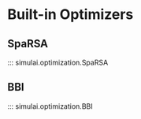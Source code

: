 # Built-in Optimizers

## SpaRSA
::: simulai.optimization.SpaRSA
## BBI
::: simulai.optimization.BBI
